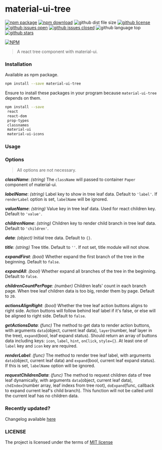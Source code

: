 # material-ui-tree
[![npm package](https://img.shields.io/npm/v/material-ui-tree.svg)](https://www.npmjs.org/package/material-ui-tree)
[![npm download](https://img.shields.io/npm/dt/material-ui-tree.svg)](https://www.npmjs.org/package/material-ui-tree)
![github dist file size](https://img.shields.io/github/size/shallinta/material-ui-tree/dist/index.js.svg)
[![github license](https://img.shields.io/github/license/shallinta/material-ui-tree.svg)](https://github.com/shallinta/material-ui-tree/blob/master/LICENSE)
[![github issues open](https://img.shields.io/github/issues/shallinta/material-ui-tree.svg)](https://github.com/shallinta/material-ui-tree/issues?q=is%3Aopen+is%3Aissue)
[![github issues closed](https://img.shields.io/github/issues-closed/shallinta/material-ui-tree.svg)](https://github.com/shallinta/material-ui-tree/issues?q=is%3Aissue+is%3Aclosed)
![github language top](https://img.shields.io/github/languages/top/shallinta/material-ui-tree.svg)
[![github stars](https://img.shields.io/github/stars/shallinta/material-ui-tree.svg?style=social&label=Stars)](https://github.com/shallinta/material-ui-tree)  

[![NPM](https://nodei.co/npm/material-ui-tree.png?downloads=true&downloadRank=true&stars=true)](https://www.npmjs.com/package/material-ui-tree)
> A react tree component with material-ui.  


### Installation
Available as npm package.
```sh
npm install --save material-ui-tree
```
Ensure to install these packages in your program because `material-ui-tree` depends on them.
```sh
npm install --save
 react
 react-dom
 prop-types
 classnames
 material-ui
 material-ui-icons
```


### Usage


### Options
> All options are not necessary.  

***className***: *(string)* The `className` will passed to container `Paper` component of material-ui.  

***labelName***: *(string)* Label key to show in tree leaf data. Default to `'label'`. If `renderLabel` option is set, `labelName` will be ignored.  

***valueName***: *(string)* Value key in tree leaf data. Used for react children key. Default to `'value'`.  

***childrenName***: *(string)* Children key to render child branch in tree leaf data. Default to `'children'`.  

***data***: *(object)* Initial tree data. Default to `{}`.  

***title***: *(string)* Tree title. Default to `''`. If not set, title module will not show.  

***expandFirst***: *(bool)* Whether expand the first branch of the tree in the beginning. Default to `false`.  

***expandAll***: *(bool)* Whether expand all branches of the tree in the beginning. Default to `false`.  

***childrenCountPerPage***: *(number)* Children leafs' count in each branch page. When tree leaf children data is too big, render them by page. Default to `20`.  

***actionsAlignRight***: *(bool)* Whether the tree leaf action buttons aligns to right side. Action buttons will follow behind leaf label if it's false, or else will be aligned to right side. Default to `false`.  

***getActionsData***: *(func)* The method to get data to render action buttons, with arguments `data`(object, current leaf data), `layer`(number, leaf layer in the tree), `expand`(bool, leaf expand status). Should return an array of buttons data including keys: `icon`, `label`, `hint`, `onClick`, `style={}`. At least one of `label` key and `icon` key are required.  

***renderLabel***: *(func)* The method to render tree leaf label, with arguments `data`(object, current leaf data) and `expand`(bool, current leaf expand status). If this is set, `labelName` option will be ignored.  

***requestChildrenData***: *(func)* The method to request children data of tree leaf dynamically, with arguments `data`(object, current leaf data), `chdIndex`(number array, leaf indexs from tree root), `doExpand`(func, callback to expand current leaf's child branch). This function will not be called until the current leaf has no children data.  


### Recently updated?
Changelog available [here](https://github.com/shallinta/material-ui-tree/blob/master/CHANGELOG.md)


### LICENSE
The project is licensed under the terms of [MIT license](https://github.com/shallinta/material-ui-tree/blob/master/LICENSE)

